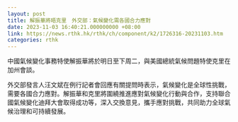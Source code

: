 ```yaml
---
layout: post
title: 解振華將晤克里　外交部：氣候變化需各國合力應對
date: 2023-11-03 16:40:21.000000000 +08:00
link: https://news.rthk.hk/rthk/ch/component/k2/1726316-20231103.htm
categories: rthk
---
```


中國氣候變化事務特使解振華將於明日至下周二，與美國總統氣候問題特使克里在加州會談。

外交部發言人汪文斌在例行記者會回應有關提問時表示，氣候變化是全球性挑戰，需要各國合力應對。解振華和克里將圍繞推進應對氣候變化行動與合作，支持聯合國氣候變化迪拜大會取得成功等，深入交換意見，攜手應對挑戰，共同助力全球氣候治理和可持續發展。
